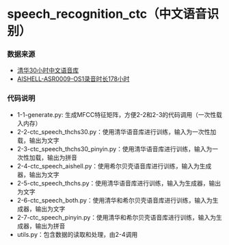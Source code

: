 # speech_recognition_ctc（中文语音识别）
### 数据来源
- [清华30小时中文语音库](http://www.openslr.org/18/ )
- [AISHELL-ASR0009-OS1录音时长178小时](http://www.aishelltech.com/kysjcp )

### 代码说明

- 1-1-generate.py: 生成MFCC特征矩阵，方便2-2和2-3的代码调用（一次性载入内存）
- 2-2-ctc_speech_thchs30.py：使用清华语音库进行训练，输入为一次性加载，输出为文字
- 2-3-ctc_speech_thchs30_pinyin.py：使用清华语音库进行训练，输入为一次性加载，输出为拼音
- 2-4-ctc_speech_aishell.py：使用希尔贝壳语音库进行训练，输入为生成器，输出为文字
- 2-5-ctc_speech_thchs.py：使用清华语音库进行训练，输入为生成器，输出为文字
- 2-6-ctc_speech_both.py：使用清华和希尔贝壳语音库进行训练，输入为生成器，输出为文字
- 2-7-ctc_speech_pinyin.py：使用清华和希尔贝壳语音库进行训练，输入为生成器，输出为拼音
- utils.py：包含数据的读取和处理，由2-4调用